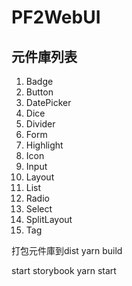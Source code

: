 # PF2WebUI

## 元件庫列表
1. Badge
2. Button
3. DatePicker
4. Dice
5. Divider
6. Form
7. Highlight
8. Icon
9. Input
10. Layout
11. List
12. Radio
13. Select
14. SplitLayout
15. Tag

打包元件庫到dist
yarn build

start storybook
yarn start